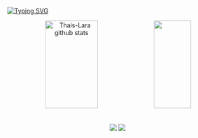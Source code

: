 [![Typing SVG](https://readme-typing-svg.demolab.com?font=Fira+Code&duration=6000&pause=100000&color=82AAFF&center=true&width=1000&lines=Hi+there!+%F0%9F%91%8B)](https://git.io/typing-svg)

<div align="center">  
  <img width="49%" height="200px" src="https://github-readme-stats.vercel.app/api?username=Thais-lara&show_icons=true&count_private=true&hide_border=true&title_color=82aaff&icon_color=89ddff&text_color=27e8a7&bg_color=1C202B" alt="Thais-Lara github stats" /> 
  <img width="41%" height="200px" src="https://github-readme-stats.vercel.app/api/top-langs/?username=Thais-Lara&layout=compact&hide_border=true&title_color=82aaff&text_color=27e8a7&bg_color=1C202B" />
</div>

  
  ####
  
<div align="center"> 
  
  <h2><a href="https://www.linkedin.com/in/thaislarac" target="_blank"><img src="https://img.shields.io/badge/-LinkedIn-%230077B5?style=for-the-badge&logo=linkedin&logoColor=white" target="_blank"></a>
  <a href = "mailto:thaiscostalara@gmail.com"> <img src="https://img.shields.io/badge/-Gmail-A81B1B?style=for-the-badge&logo=gmail&logoColor=white" target="_blank"></a></h2>
 
</div>
